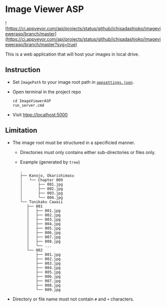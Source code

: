 # Image Viewer ASP

![https://ci.appveyor.com/api/projects/status/github/ichisadashioko/imageviewerasp/branch/master](https://ci.appveyor.com/api/projects/status/github/ichisadashioko/imageviewerasp/branch/master?svg=true)

This is a web application that will host your images in local drive.

## Instruction

- Set `ImagePath` to your image root path in [`appsettings.json`](./ImageViewerASP/appsettings.json).
- Open terminal in the project repo

    ```
    cd ImageViewerASP
    run_server.cmd
    ```

- Visit [htpp://localhost:5000](htpp://localhost:5000)

## Limitation

- The image root must be structured in a specificied manner.
    - Directories must only contains either sub-directories or files only.
    - Example (generated by `tree`)

        ```
        .
        ├── Kanojo, Okarishimasu
        │   └── Chapter 009
        │       ├── 001.jpg
        │       ├── 002.jpg
        │       ├── 003.jpg
        │       └── 004.jpg
        └── Tonikaku Cawaii
           ├── 001
           │   ├── 001.jpg
           │   ├── 002.jpg
           │   ├── 003.jpg
           │   ├── 004.jpg
           │   ├── 005.jpg
           │   ├── 006.jpg
           │   ├── 007.jpg
           │   ├── 008.jpg
           │   └── ...
           └── 002
               ├── 001.jpg
               ├── 002.jpg
               ├── 003.jpg
               ├── 004.jpg
               ├── 005.jpg
               ├── 006.jpg
               ├── 007.jpg
               ├── 008.jpg
               └── 009.jpg
        ```

- Directory or file name must not contain `#` and `+` characters.
